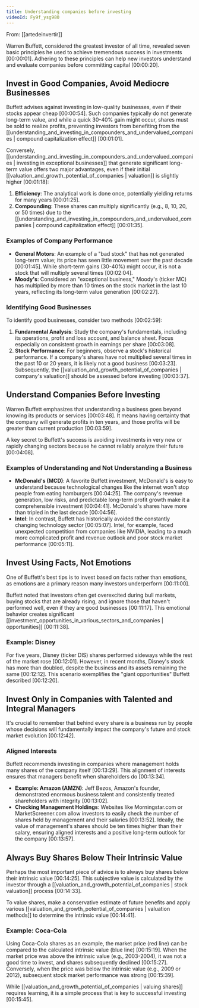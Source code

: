 ```yaml
---
title: Understanding companies before investing
videoId: Fy9f_ysg980
---
```


From: [[artedeinvertir]] <br/> 

Warren Buffett, considered the greatest investor of all time, revealed seven basic principles he used to achieve tremendous success in investments <a class="yt-timestamp" data-t="00:00:01">[00:00:01]</a>. Adhering to these principles can help new investors understand and evaluate companies before committing capital <a class="yt-timestamp" data-t="00:00:20">[00:00:20]</a>.

## Invest in Good Companies, Avoid Mediocre Businesses

Buffett advises against investing in low-quality businesses, even if their stocks appear cheap <a class="yt-timestamp" data-t="00:00:54">[00:00:54]</a>. Such companies typically do not generate long-term value, and while a quick 30-40% gain might occur, shares must be sold to realize profits, preventing investors from benefiting from the [[understanding_and_investing_in_compounders_and_undervalued_companies | compound capitalization effect]] <a class="yt-timestamp" data-t="00:01:01">[00:01:01]</a>.

Conversely, [[understanding_and_investing_in_compounders_and_undervalued_companies | investing in exceptional businesses]] that generate significant long-term value offers two major advantages, even if their initial [[valuation_and_growth_potential_of_companies | valuation]] is slightly higher <a class="yt-timestamp" data-t="00:01:18">[00:01:18]</a>:
1.  **Efficiency**: The analytical work is done once, potentially yielding returns for many years <a class="yt-timestamp" data-t="00:01:25">[00:01:25]</a>.
2.  **Compounding**: These shares can multiply significantly (e.g., 8, 10, 20, or 50 times) due to the [[understanding_and_investing_in_compounders_and_undervalued_companies | compound capitalization effect]] <a class="yt-timestamp" data-t="00:01:35">[00:01:35]</a>.

### Examples of Company Performance

*   **General Motors**: An example of a "bad stock" that has not generated long-term value; its price has seen little movement over the past decade <a class="yt-timestamp" data-t="00:01:45">[00:01:45]</a>. While short-term gains (30-40%) might occur, it is not a stock that will multiply several times <a class="yt-timestamp" data-t="00:02:04">[00:02:04]</a>.
*   **Moody's**: Considered an "exceptional business," Moody's (ticker MC) has multiplied by more than 10 times on the stock market in the last 10 years, reflecting its long-term value generation <a class="yt-timestamp" data-t="00:02:27">[00:02:27]</a>.

### Identifying Good Businesses

To identify good businesses, consider two methods <a class="yt-timestamp" data-t="00:02:59">[00:02:59]</a>:
1.  **Fundamental Analysis**: Study the company's fundamentals, including its operations, profit and loss account, and balance sheet. Focus especially on consistent growth in earnings per share <a class="yt-timestamp" data-t="00:03:08">[00:03:08]</a>.
2.  **Stock Performance**: For beginners, observe a stock's historical performance. If a company's shares have not multiplied several times in the past 10 or 20 years, it is likely not a good business <a class="yt-timestamp" data-t="00:03:23">[00:03:23]</a>. Subsequently, the [[valuation_and_growth_potential_of_companies | company's valuation]] should be assessed before investing <a class="yt-timestamp" data-t="00:03:37">[00:03:37]</a>.

## Understand Companies Before Investing

Warren Buffett emphasizes that understanding a business goes beyond knowing its products or services <a class="yt-timestamp" data-t="00:03:48">[00:03:48]</a>. It means having certainty that the company will generate profits in ten years, and those profits will be greater than current production <a class="yt-timestamp" data-t="00:03:59">[00:03:59]</a>.

A key secret to Buffett's success is avoiding investments in very new or rapidly changing sectors because he cannot reliably analyze their future <a class="yt-timestamp" data-t="00:04:08">[00:04:08]</a>.

### Examples of Understanding and Not Understanding a Business

*   **McDonald's (MCD)**: A favorite Buffett investment, McDonald's is easy to understand because technological changes like the internet won't stop people from eating hamburgers <a class="yt-timestamp" data-t="00:04:25">[00:04:25]</a>. The company's revenue generation, low risks, and predictable long-term profit growth make it a comprehensible investment <a class="yt-timestamp" data-t="00:04:41">[00:04:41]</a>. McDonald's shares have more than tripled in the last decade <a class="yt-timestamp" data-t="00:04:56">[00:04:56]</a>.
*   **Intel**: In contrast, Buffett has historically avoided the constantly changing technology sector <a class="yt-timestamp" data-t="00:05:07">[00:05:07]</a>. Intel, for example, faced unexpected competition from companies like NVIDIA, leading to a much more complicated profit and revenue outlook and poor stock market performance <a class="yt-timestamp" data-t="00:05:11">[00:05:11]</a>.

## Invest Using Facts, Not Emotions

One of Buffett's best tips is to invest based on facts rather than emotions, as emotions are a primary reason many investors underperform <a class="yt-timestamp" data-t="00:11:00">[00:11:00]</a>.

Buffett noted that investors often get overexcited during bull markets, buying stocks that are already rising, and ignore those that haven't performed well, even if they are good businesses <a class="yt-timestamp" data-t="00:11:17">[00:11:17]</a>. This emotional behavior creates significant [[investment_opportunities_in_various_sectors_and_companies | opportunities]] <a class="yt-timestamp" data-t="00:11:38">[00:11:38]</a>.

### Example: Disney

For five years, Disney (ticker DIS) shares performed sideways while the rest of the market rose <a class="yt-timestamp" data-t="00:12:01">[00:12:01]</a>. However, in recent months, Disney's stock has more than doubled, despite the business and its assets remaining the same <a class="yt-timestamp" data-t="00:12:12">[00:12:12]</a>. This scenario exemplifies the "giant opportunities" Buffett described <a class="yt-timestamp" data-t="00:12:20">[00:12:20]</a>.

## Invest Only in Companies with Talented and Integral Managers

It's crucial to remember that behind every share is a business run by people whose decisions will fundamentally impact the company's future and stock market evolution <a class="yt-timestamp" data-t="00:12:42">[00:12:42]</a>.

### Aligned Interests

Buffett recommends investing in companies where management holds many shares of the company itself <a class="yt-timestamp" data-t="00:13:29">[00:13:29]</a>. This alignment of interests ensures that managers benefit when shareholders do <a class="yt-timestamp" data-t="00:13:34">[00:13:34]</a>.

*   **Example: Amazon (AMZN)**: Jeff Bezos, Amazon's founder, demonstrated enormous business talent and consistently treated shareholders with integrity <a class="yt-timestamp" data-t="00:13:02">[00:13:02]</a>.
*   **Checking Management Holdings**: Websites like Morningstar.com or MarketScreener.com allow investors to easily check the number of shares held by management and their salaries <a class="yt-timestamp" data-t="00:13:52">[00:13:52]</a>. Ideally, the value of management's shares should be ten times higher than their salary, ensuring aligned interests and a positive long-term outlook for the company <a class="yt-timestamp" data-t="00:13:57">[00:13:57]</a>.

## Always Buy Shares Below Their Intrinsic Value

Perhaps the most important piece of advice is to always buy shares below their intrinsic value <a class="yt-timestamp" data-t="00:14:25">[00:14:25]</a>. This subjective value is calculated by the investor through a [[valuation_and_growth_potential_of_companies | stock valuation]] process <a class="yt-timestamp" data-t="00:14:33">[00:14:33]</a>.

To value shares, make a conservative estimate of future benefits and apply various [[valuation_and_growth_potential_of_companies | valuation methods]] to determine the intrinsic value <a class="yt-timestamp" data-t="00:14:41">[00:14:41]</a>.

### Example: Coca-Cola

Using Coca-Cola shares as an example, the market price (red line) can be compared to the calculated intrinsic value (blue line) <a class="yt-timestamp" data-t="00:15:19">[00:15:19]</a>. When the market price was above the intrinsic value (e.g., 2003-2004), it was not a good time to invest, and shares subsequently declined <a class="yt-timestamp" data-t="00:15:27">[00:15:27]</a>. Conversely, when the price was below the intrinsic value (e.g., 2009 or 2012), subsequent stock market performance was strong <a class="yt-timestamp" data-t="00:15:39">[00:15:39]</a>.

While [[valuation_and_growth_potential_of_companies | valuing shares]] requires learning, it is a simple process that is key to successful investing <a class="yt-timestamp" data-t="00:15:45">[00:15:45]</a>.